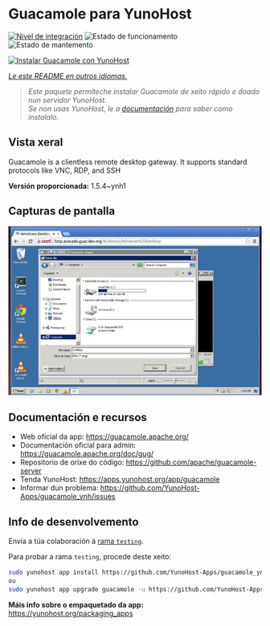 <!--
NOTA: Este README foi creado automáticamente por <https://github.com/YunoHost/apps/tree/master/tools/readme_generator>
NON debe editarse manualmente.
-->

# Guacamole para YunoHost

[![Nivel de integración](https://dash.yunohost.org/integration/guacamole.svg)](https://ci-apps.yunohost.org/ci/apps/guacamole/) ![Estado de funcionamento](https://ci-apps.yunohost.org/ci/badges/guacamole.status.svg) ![Estado de mantemento](https://ci-apps.yunohost.org/ci/badges/guacamole.maintain.svg)

[![Instalar Guacamole con YunoHost](https://install-app.yunohost.org/install-with-yunohost.svg)](https://install-app.yunohost.org/?app=guacamole)

*[Le este README en outros idiomas.](./ALL_README.md)*

> *Este paquete permíteche instalar Guacamole de xeito rápido e doado nun servidor YunoHost.*  
> *Se non usas YunoHost, le a [documentación](https://yunohost.org/install) para saber como instalalo.*

## Vista xeral

Guacamole is a clientless remote desktop gateway. It supports standard protocols like VNC, RDP, and SSH

**Versión proporcionada:** 1.5.4~ynh1

## Capturas de pantalla

![Captura de pantalla de Guacamole](./doc/screenshots/screenshot1.jpg)

## Documentación e recursos

- Web oficial da app: <https://guacamole.apache.org/>
- Documentación oficial para admin: <https://guacamole.apache.org/doc/gug/>
- Repositorio de orixe do código: <https://github.com/apache/guacamole-server>
- Tenda YunoHost: <https://apps.yunohost.org/app/guacamole>
- Informar dun problema: <https://github.com/YunoHost-Apps/guacamole_ynh/issues>

## Info de desenvolvemento

Envía a túa colaboración á [rama `testing`](https://github.com/YunoHost-Apps/guacamole_ynh/tree/testing).

Para probar a rama `testing`, procede deste xeito:

```bash
sudo yunohost app install https://github.com/YunoHost-Apps/guacamole_ynh/tree/testing --debug
ou
sudo yunohost app upgrade guacamole -u https://github.com/YunoHost-Apps/guacamole_ynh/tree/testing --debug
```

**Máis info sobre o empaquetado da app:** <https://yunohost.org/packaging_apps>
